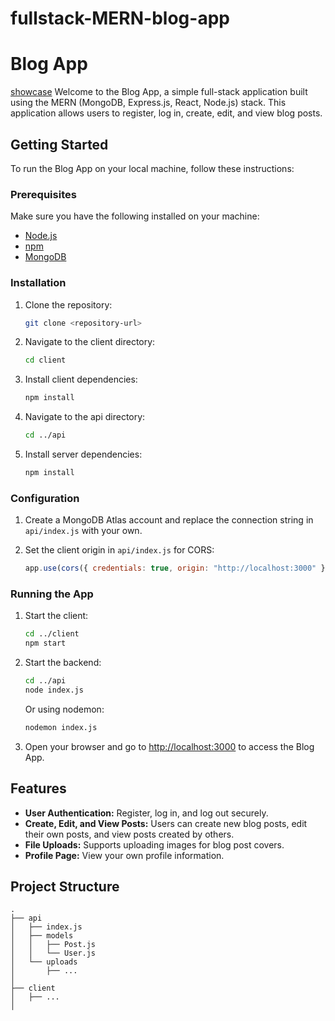 # fullstack-MERN-blog-app

# Blog App
[showcase](showcase.jpg)
Welcome to the Blog App, a simple full-stack application built using the MERN (MongoDB, Express.js, React, Node.js) stack. This application allows users to register, log in, create, edit, and view blog posts.

## Getting Started

To run the Blog App on your local machine, follow these instructions:

### Prerequisites

Make sure you have the following installed on your machine:

- [Node.js](https://nodejs.org/)
- [npm](https://www.npmjs.com/)
- [MongoDB](https://www.mongodb.com/)

### Installation

1. Clone the repository:

    ```bash
    git clone <repository-url>
    ```

2. Navigate to the client directory:

    ```bash
    cd client
    ```

3. Install client dependencies:

    ```bash
    npm install
    ```

4. Navigate to the api directory:

    ```bash
    cd ../api
    ```

5. Install server dependencies:

    ```bash
    npm install
    ```

### Configuration

1. Create a MongoDB Atlas account and replace the connection string in `api/index.js` with your own.

2. Set the client origin in `api/index.js` for CORS:

    ```javascript
    app.use(cors({ credentials: true, origin: "http://localhost:3000" }));
    ```

### Running the App

1. Start the client:

    ```bash
    cd ../client
    npm start
    ```

2. Start the backend:

    ```bash
    cd ../api
    node index.js
    ```

   Or using nodemon:

    ```bash
    nodemon index.js
    ```

3. Open your browser and go to [http://localhost:3000](http://localhost:3000) to access the Blog App.

## Features

- **User Authentication:** Register, log in, and log out securely.
- **Create, Edit, and View Posts:** Users can create new blog posts, edit their own posts, and view posts created by others.
- **File Uploads:** Supports uploading images for blog post covers.
- **Profile Page:** View your own profile information.

## Project Structure

```plaintext
.
├── api
│   ├── index.js
│   ├── models
│   │   ├── Post.js
│   │   └── User.js
│   └── uploads
│       ├── ...
│
├── client
│   ├── ...
│

